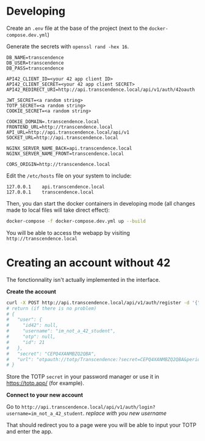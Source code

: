 # Developing

Create an `.env` file at the base of the project (next to the `docker-compose.dev.yml`)

Generate the secrets with `openssl rand -hex 16`.

```env
DB_NAME=transcendence
DB_USER=transcendence
DB_PASS=transcendence

API42_CLIENT_ID=<your 42 app client ID>
API42_CLIENT_SECRET=<your 42 app client SECRET>
API42_REDIRECT_URI=http://api.transcendence.local/api/v1/auth/42oauth

JWT_SECRET=<a random string>
TOTP_SECRET=<a random string>
COOKIE_SECRET=<a random string>

COOKIE_DOMAIN=.transcendence.local
FRONTEND_URL=http://transcendence.local
API_URL=http://api.transcendence.local/api/v1
SOCKET_URL=http://api.transcendence.local

NGINX_SERVER_NAME_BACK=api.transcendence.local
NGINX_SERVER_NAME_FRONT=transcendence.local

CORS_ORIGIN=http://transcendence.local
```

Edit the `/etc/hosts` file on your system to include:

```
127.0.0.1    api.transcendence.local
127.0.0.1    transcendence.local
```

Then, you dan start the docker containers in developing mode (all changes made to local files will take direct effect):

```bash
docker-compose -f docker-compose.dev.yml up --build
```

You will be able to access the webapp by visiting `http://transcendence.local`

# Creating an account without 42

The fonctionnality isn't actually implemented in the interface.

**Create the account**
```bash
curl -X POST http://api.transcendence.local/api/v1/auth/register -d '{"username": "ocartier5"}' -H "Content-Type: application/json" | jq
# return (if there is no problem)
# {
#   "user": {
#     "id42": null,
#     "username": "im_not_a_42_student",
#     "otp": null,
#     "id": 21
#   },
#   "secret": "CEPQ4XANMBZQ2QBA",
#   "url": "otpauth://totp/Transcendence:?secret=CEPQ4XANMBZQ2QBA&period=30&digits=6&algorithm=SHA1&issuer=Transcendence"
# }
```
Store the TOTP `secret` in your password manager or use it in https://totp.app/ (for example).

**Connect to your new account**

Go to `http://api.transcendence.local/api/v1/auth/login?username=im_not_a_42_student`. *replace with you new username*

That should redirect you to a page were you will be able to input your TOTP and enter the app.
